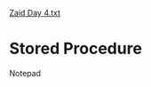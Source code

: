 [Zaid Day 4.txt](https://github.com/user-attachments/files/16831496/Zaid.Day.4.txt)

# Stored Procedure
Notepad
